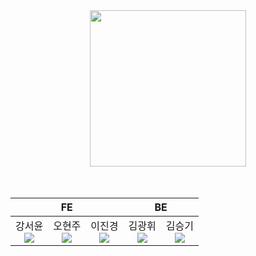 <div align="center">
  <div>
    <img src="https://user-images.githubusercontent.com/58460131/233258843-87bd1999-0be5-4af3-94a2-74e47f226177.png" width="250" height="auto"/>
  </div>
  <br/>
  <br/>
  <table>
    <thead>
      <tr align="center">
        <th colspan=3>FE</th>
        <th colspan=2>BE</th>
      </tr>
    </thead>
    <tbody>
      <tr align="center">
        <td>강서윤
        <br/><a href="https://github.com/seoyunfleuve">
        <img src="https://img.shields.io/badge/GitHub-181717?style=for-the-badge&logo=GitHub&logoColor=white"/></a></td>
        <td>오현주
        <br/><a href="https://github.com/hyunjoo1130">
        <img src="https://img.shields.io/badge/GitHub-181717?style=for-the-badge&logo=GitHub&logoColor=white"/></a></td>
        <td>이진경
        <br/><a href="https://github.com/ijinkyung">
        <img src="https://img.shields.io/badge/GitHub-181717?style=for-the-badge&logo=GitHub&logoColor=white"/></a></td>
        <td>김광휘
        <br/><a href="https://github.com/Hwi227">
        <img src="https://img.shields.io/badge/GitHub-181717?style=for-the-badge&logo=GitHub&logoColor=white"/></a></td>
        <td>김승기
        <br/><a href="https://github.com/seuungkei">
        <img src="https://img.shields.io/badge/GitHub-181717?style=for-the-badge&logo=GitHub&logoColor=white"/></a></td>
      </tr>
    </tbody>
  </table>
</div>

